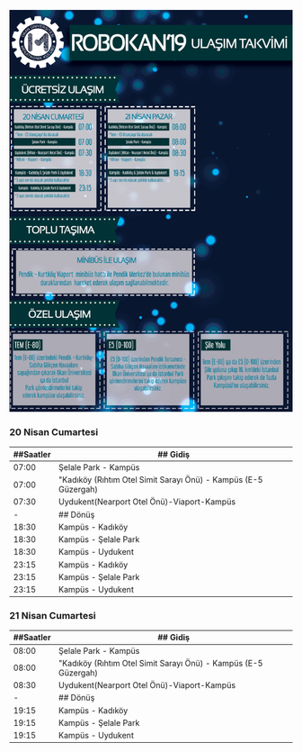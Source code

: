 ![ulasim19.png](ulasim19.png)


### 20 Nisan Cumartesi



| ##Saatler | ## Gidiş |
----------------|----------
| 07:00 | Şelale Park - Kampüs |
| 07:00 | "Kadıköy (Rıhtım Otel Simit Sarayı Önü) - Kampüs (E-5 Güzergah) |
| 07:30 | Uydukent(Nearport Otel Önü)-Viaport-Kampüs |
| - | ## Dönüş |
| 18:30 | Kampüs - Kadıköy |
| 18:30 | Kampüs - Şelale Park |
| 18:30 | Kampüs - Uydukent |
| 23:15 | Kampüs - Kadıköy |
| 23:15 | Kampüs - Şelale Park |
| 23:15 | Kampüs - Uydukent |



### 21 Nisan Cumartesi


| ##Saatler | ## Gidiş |
----------------|----------
| 08:00 | Şelale Park - Kampüs |
| 08:00 | "Kadıköy (Rıhtım Otel Simit Sarayı Önü) - Kampüs (E-5 Güzergah) |
| 08:30 | Uydukent(Nearport Otel Önü)-Viaport-Kampüs |
| - | ## Dönüş |
| 19:15 | Kampüs - Kadıköy |
| 19:15 | Kampüs - Şelale Park |
| 19:15 | Kampüs - Uydukent |
 
